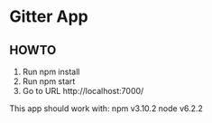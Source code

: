 # Gitter App

## HOWTO

1. Run npm install
2. Run npm start
3. Go to URL http://localhost:7000/


This app should work with:
npm  v3.10.2 
node v6.2.2